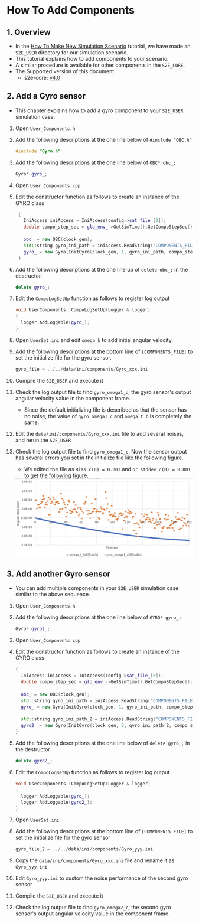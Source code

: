 # How To Add Components

## 1.  Overview

- In the [How To Make New Simulation Scenario](./HowToMakeNewSimulationScenario.md) tutorial, we have made an `S2E_USER` directory for our simulation scenario.
- This tutorial explains how to add components to your scenario.
- A similar procedure is available for other components in the `S2E_CORE`.
- The Supported version of this document
  - s2e-core: [v4.0](https://github.com/ut-issl/s2e-core/releases/tag/v4.0)

## 2. Add a Gyro sensor

- This chapter explains how to add a gyro component to your `S2E_USER` simulation case.

1. Open `User_Components.h`

2. Add the following descriptions at the one line below of `#include "OBC.h"`

   ```c++
   #include "Gyro.h"
   ```

3. Add the following descriptions at the one line below of `OBC* obc_;`

   ```c++
   Gyro* gyro_;
   ```

4. Open `User_Components.cpp`

5. Edit the constructor function as follows to create an instance of the GYRO class

   ``` c++
    {
      IniAccess iniAccess = IniAccess(config->sat_file_[0]);
      double compo_step_sec = glo_env_->GetSimTime().GetCompoStepSec();

      obc_ = new OBC(clock_gen);
      std::string gyro_ini_path = iniAccess.ReadString("COMPONENTS_FILE", "gyro_file");
      gyro_ = new Gyro(InitGyro(clock_gen, 1, gyro_ini_path, compo_step_sec, dynamics));
    }
   ```

6. Add the following descriptions at the one line up of `delete obc_;` in the destructor.

   ```c++
   delete gyro_;
   ```

7. Edit the `CompoLogSetUp` function as follows to register log output

   ``` c++
   void UserComponents::CompoLogSetUp(Logger & logger)
   {
     logger.AddLoggable(gyro_);
   }
   ```

8. Open `UserSat.ini` and edit `omega_b` to add initial angular velocity.

9. Add the following descriptions at the bottom line of `[COMPONENTS_FILE]` to set the initialize file for the gyro sensor.

   ```c++
   gyro_file = ../../data/ini/components/Gyro_xxx.ini
   ```

10. Compile the `S2E_USER` and execute it

11. Check the log output file to find `gyro_omega1_c`, the gyro sensor's output angular velocity value in the component frame.

    - Since the default initializing file is described as that the sensor has no noise, the value of `gyro_omega1_c` and `omega_t_b` is completely the same.

12. Edit the `data/ini/components/Gyro_xxx.ini` file to add several noises, and rerun the `S2E_USER`

13. Check the log output file to find `gyro_omega1_c`. Now the sensor output has several errors you set in the initialize file like the following figure.

    - We edited the file as `Bias_c(0) = 0.001` and `nr_stddev_c(0) = 0.001` to get the following figure.

    <img src="./figs/AngularVelocityTrueVsGyro.png" alt="AngularVelocityTrueVsGyro" style="zoom: 67%;" />

## 3. Add another Gyro sensor

- You can add multiple components in your `S2E_USER` simulation case similar to the above sequence.

1. Open `User_Components.h`

2. Add the following descriptions at the one line below of `GYRO* gyro_;`

   ```c++
   Gyro* gyro2_;
   ```

3. Open `User_Components.cpp`

4. Edit the constructor function as follows to create an instance of the GYRO class

    ``` c++
    {
      IniAccess iniAccess = IniAccess(config->sat_file_[0]);
      double compo_step_sec = glo_env_->GetSimTime().GetCompoStepSec();

      obc_ = new OBC(clock_gen);
      std::string gyro_ini_path = iniAccess.ReadString("COMPONENTS_FILE", "gyro_file");
      gyro_ = new Gyro(InitGyro(clock_gen, 1, gyro_ini_path, compo_step_sec, dynamics));

      std::string gyro_ini_path_2 = iniAccess.ReadString("COMPONENTS_FILE", "gyro_file_2");
      gyro2_ = new Gyro(InitGyro(clock_gen, 2, gyro_ini_path_2, compo_step_sec, dynamics));
    }
    ```

5. Add the following descriptions at the one line below of `delete gyro_;` in the destructor

   ```c++
   delete gyro2_;
   ```

6. Edit the `CompoLogSetUp` function as follows to register log output

   ``` c++
   void UserComponents::CompoLogSetUp(Logger & logger)
   {
     logger.AddLoggable(gyro_);
     logger.AddLoggable(gyro2_);
   }
   ```

7. Open `UserSat.ini`

8. Add the following descriptions at the bottom line of `[COMPONENTS_FILE]` to set the initialize file for the gyro sensor

   ```c++
   gyro_file_2 = ../../data/ini/components/Gyro_yyy.ini
   ```

9. Copy the `data/ini/components/Gyro_xxx.ini` file and rename it as `Gyro_yyy.ini`

10. Edit `Gyro_yyy.ini` to custom the noise performance of the second gyro sensor

11. Compile the `S2E_USER` and execute it

12. Check the log output file to find `gyro_omega2_c`, the second gyro sensor's output angular velocity value in the component frame.

